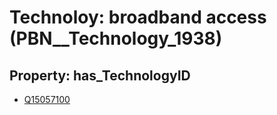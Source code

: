 # Technoloy: __broadband access__ (PBN__Technology_1938)

## Property: has_TechnologyID

* [Q15057100](Q15057100)

